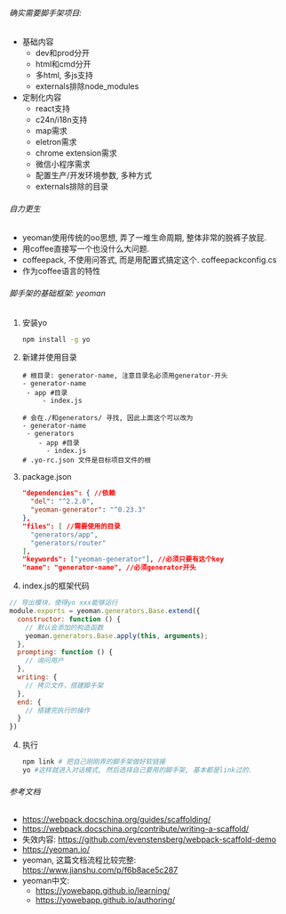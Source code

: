 ###### 确实需要脚手架项目:

- 基础内容
  - dev和prod分开
  - html和cmd分开
  - 多html, 多js支持
  - externals排除node_modules
- 定制化内容
  - react支持
  - c24n/i18n支持
  - map需求
  - eletron需求
  - chrome extension需求
  - 微信小程序需求
  - 配置生产/开发环境参数, 多种方式
  - externals排除的目录

###### 自力更生

- yeoman使用传统的oo思想, 弄了一堆生命周期, 整体非常的脱裤子放屁. 
- 用coffee直接写一个也没什么大问题. 
- coffeepack, 不使用问答式, 而是用配置式搞定这个. coffeepackconfig.cs
- 作为coffee语言的特性

###### 脚手架的基础框架: yeoman

1. 安装yo

   ```sh
   npm install -g yo
   ```

2. 新建并使用目录

   ```
   # 根目录: generator-name, 注意目录名必须用generator-开头
   - generator-name
   	- app #目录
   		- index.js
   
   # 会在./和generators/ 寻找, 因此上面这个可以改为
   - generator-name
   	- generators
       - app #目录
         - index.js
   # .yo-rc.json 文件是目标项目文件的根
   ```

   

3. package.json

   ```json
   "dependencies": { //依赖
     "del": "^2.2.0",
     "yeoman-generator": "^0.23.3"
   },
   "files": [ //需要使用的目录
     "generators/app",
     "generators/router"
   ],
   "keywords": ["yeoman-generator"], //必须只要有这个key
   "name": "generator-name", //必须generator开头
   ```

4. index.js的框架代码

```js
// 导出模块，使得yo xxx能够运行
module.exports = yeoman.generators.Base.extend({
  constructor: function () {
    // 默认会添加的构造函数
    yeoman.generators.Base.apply(this, arguments);
  },
  prompting: function () {
    // 询问用户
  },
  writing: {
    // 拷贝文件，搭建脚手架
  },
  end: {
    // 搭建完执行的操作
  }
})
```

4. 执行

   ```sh
   npm link # 把自己刚刚弄的脚手架做好软链接
   yo #这样就进入对话模式, 然后选择自己要用的脚手架, 基本都是link过的.
   ```

###### 参考文档

- https://webpack.docschina.org/guides/scaffolding/
- https://webpack.docschina.org/contribute/writing-a-scaffold/
- 失效内容: https://github.com/evenstensberg/webpack-scaffold-demo
- https://yeoman.io/
- yeoman, 这篇文档流程比较完整: https://www.jianshu.com/p/f6b8ace5c287
- yeoman中文: 
  - https://yowebapp.github.io/learning/
  - https://yowebapp.github.io/authoring/